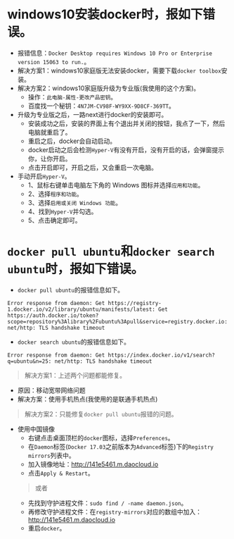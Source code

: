 # windows10安装docker时，报如下错误。
* 报错信息：`Docker Desktop requires Windows 10 Pro or Enterprise version 15063 to run.`。
* 解决方案1：windows10家庭版无法安装docker，需要下载`docker toolbox`安装。
* 解决方案2：windows10家庭版升级为专业版(我使用的这个方案)。
    - 操作：`此电脑-属性-更改产品密钥`。
    - 百度找一个秘钥：`4N7JM-CV98F-WY9XX-9D8CF-369TT`。
* 升级为专业版之后，一路next进行docker的安装即可。
    - 安装成功之后，安装的界面上有个退出并关闭的按钮，我点了一下，然后电脑就重启了。
    - 重启之后，docker会自动启动。
    - docker启动之后会检测`Hyper-V`有没有开启，没有开启的话，会弹窗提示你，让你开启。
    - 点击开启即可，开启之后，又会重启一次电脑。
* 手动开启`Hyper-V`。
    - 1、鼠标右键单击电脑左下角的 Windows 图标并选择`应用和功能`。
    - 2、选择`程序和功能`。
    - 3、选择`启用或关闭 Windows 功能`。
    - 4、找到`Hyper-V`并勾选。
    - 5、点击确定即可。

# `docker pull ubuntu`和`docker search ubuntu`时，报如下错误。
* `docker pull ubuntu`的报错信息如下。
```
Error response from daemon: Get https://registry-1.docker.io/v2/library/ubuntu/manifests/latest: Get https://auth.docker.io/token?scope=repository%3Alibrary%2Fubuntu%3Apull&service=registry.docker.io: net/http: TLS handshake timeout
```
* `docker search ubuntu`的报错信息如下。
```
Error response from daemon: Get https://index.docker.io/v1/search?q=ubuntu&n=25: net/http: TLS handshake timeout
```
> 解决方案1：上述两个问题都能修复。
* 原因：移动宽带网络问题
* 解决方案：使用手机热点(我使用的是联通手机热点)
> 解决方案2：只能修复`docker pull ubuntu`报错的问题。
* 使用中国镜像
  - 右键点击桌面顶栏的`docker`图标，选择`Preferences`。
  - 在`Daemon`标签(`Docker 17.03`之前版本为`Advanced`标签)下的`Registry mirrors`列表中。
  - 加入镜像地址：http://141e5461.m.daocloud.io
  - 点击`Apply & Restart`。
  > 或者
  - 先找到守护进程文件：`sudo find / -name daemon.json`。
  - 再修改守护进程文件：在`registry-mirrors`对应的数组中加入：http://141e5461.m.daocloud.io
  - 重启`docker`。

